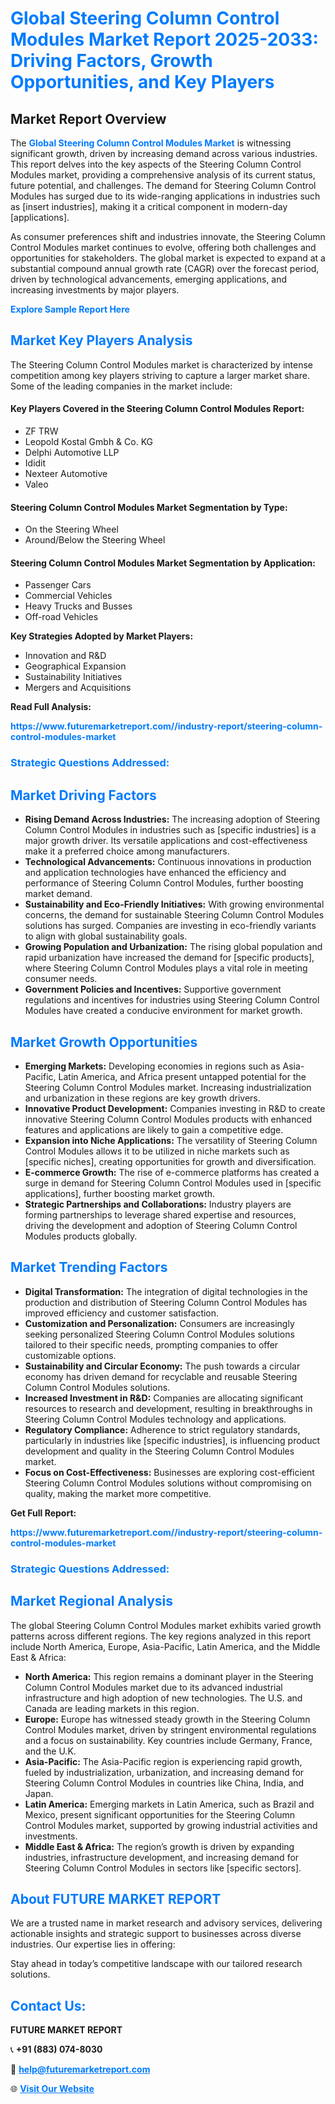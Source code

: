 <h1 style="color: #007BFF;">Global Steering Column Control Modules Market Report 2025-2033: Driving Factors, Growth Opportunities, and Key Players</h1>

<section id="overview">
<h2>Market Report Overview</h2>
<p>The <a href="https://www.futuremarketreport.com//industry-report/steering-column-control-modules-market" style="color: #007BFF; text-decoration: none;"><strong>Global Steering Column Control Modules Market</strong></a> is witnessing significant growth, driven by increasing demand across various industries. This report delves into the key aspects of the Steering Column Control Modules market, providing a comprehensive analysis of its current status, future potential, and challenges. The demand for Steering Column Control Modules has surged due to its wide-ranging applications in industries such as [insert industries], making it a critical component in modern-day [applications].</p>
<p>As consumer preferences shift and industries innovate, the Steering Column Control Modules market continues to evolve, offering both challenges and opportunities for stakeholders. The global market is expected to expand at a substantial compound annual growth rate (CAGR) over the forecast period, driven by technological advancements, emerging applications, and increasing investments by major players.</p>
</section>

<section id="overview">
<p><a href="https://www.futuremarketreport.com//request-sample/reportId=47382" style="color: #007BFF; text-decoration: none;"><strong>Explore Sample Report Here</strong></a></p>
</section>

<section id="key-players">
<h2 style="color: #007BFF;">Market Key Players Analysis</h2>
<p>The Steering Column Control Modules market is characterized by intense competition among key players striving to capture a larger market share. Some of the leading companies in the market include:</p>
<h4>Key Players Covered in the Steering Column Control Modules Report:</h4>
<ul><li>ZF TRW</li><li>Leopold Kostal Gmbh &amp; Co. KG</li><li>Delphi Automotive LLP</li><li>Ididit</li><li>Nexteer Automotive</li><li>Valeo</li></ul>
<h4>Steering Column Control Modules Market Segmentation by Type:</h4>
<ul><li>On the Steering Wheel</li><li>Around/Below the Steering Wheel</li></ul>

<h4>Steering Column Control Modules Market Segmentation by Application:</h4>
<ul><li>Passenger Cars</li><li>Commercial Vehicles</li><li>Heavy Trucks and Busses</li><li>Off-road Vehicles</li></ul>
<p><strong>Key Strategies Adopted by Market Players:</strong></p>
<ul>
<li>Innovation and R&D</li>
<li>Geographical Expansion</li>
<li>Sustainability Initiatives</li>
<li>Mergers and Acquisitions</li>
</ul>
</section>

<section>
<p><strong>Read Full Analysis: </strong></p><a href="https://www.futuremarketreport.com//industry-report/steering-column-control-modules-market" style="color: #007BFF; text-decoration: none;"><strong>https://www.futuremarketreport.com//industry-report/steering-column-control-modules-market</strong></a>
<h3 style="color: #007BFF;">Strategic Questions Addressed:</h3>
</section>

<section id="driving-factors">
<h2 style="color: #007BFF;">Market Driving Factors</h2>
<ul>
<li><strong>Rising Demand Across Industries:</strong> The increasing adoption of Steering Column Control Modules in industries such as [specific industries] is a major growth driver. Its versatile applications and cost-effectiveness make it a preferred choice among manufacturers.</li>
<li><strong>Technological Advancements:</strong> Continuous innovations in production and application technologies have enhanced the efficiency and performance of Steering Column Control Modules, further boosting market demand.</li>
<li><strong>Sustainability and Eco-Friendly Initiatives:</strong> With growing environmental concerns, the demand for sustainable Steering Column Control Modules solutions has surged. Companies are investing in eco-friendly variants to align with global sustainability goals.</li>
<li><strong>Growing Population and Urbanization:</strong> The rising global population and rapid urbanization have increased the demand for [specific products], where Steering Column Control Modules plays a vital role in meeting consumer needs.</li>
<li><strong>Government Policies and Incentives:</strong> Supportive government regulations and incentives for industries using Steering Column Control Modules have created a conducive environment for market growth.</li>
</ul>
</section>

<section id="growth-opportunities">
<h2 style="color: #007BFF;">Market Growth Opportunities</h2>
<ul>
<li><strong>Emerging Markets:</strong> Developing economies in regions such as Asia-Pacific, Latin America, and Africa present untapped potential for the Steering Column Control Modules market. Increasing industrialization and urbanization in these regions are key growth drivers.</li>
<li><strong>Innovative Product Development:</strong> Companies investing in R&D to create innovative Steering Column Control Modules products with enhanced features and applications are likely to gain a competitive edge.</li>
<li><strong>Expansion into Niche Applications:</strong> The versatility of Steering Column Control Modules allows it to be utilized in niche markets such as [specific niches], creating opportunities for growth and diversification.</li>
<li><strong>E-commerce Growth:</strong> The rise of e-commerce platforms has created a surge in demand for Steering Column Control Modules used in [specific applications], further boosting market growth.</li>
<li><strong>Strategic Partnerships and Collaborations:</strong> Industry players are forming partnerships to leverage shared expertise and resources, driving the development and adoption of Steering Column Control Modules products globally.</li>
</ul>
</section>

<section id="trending-factors">
<h2 style="color: #007BFF;">Market Trending Factors</h2>
<ul>
<li><strong>Digital Transformation:</strong> The integration of digital technologies in the production and distribution of Steering Column Control Modules has improved efficiency and customer satisfaction.</li>
<li><strong>Customization and Personalization:</strong> Consumers are increasingly seeking personalized Steering Column Control Modules solutions tailored to their specific needs, prompting companies to offer customizable options.</li>
<li><strong>Sustainability and Circular Economy:</strong> The push towards a circular economy has driven demand for recyclable and reusable Steering Column Control Modules solutions.</li>
<li><strong>Increased Investment in R&D:</strong> Companies are allocating significant resources to research and development, resulting in breakthroughs in Steering Column Control Modules technology and applications.</li>
<li><strong>Regulatory Compliance:</strong> Adherence to strict regulatory standards, particularly in industries like [specific industries], is influencing product development and quality in the Steering Column Control Modules market.</li>
<li><strong>Focus on Cost-Effectiveness:</strong> Businesses are exploring cost-efficient Steering Column Control Modules solutions without compromising on quality, making the market more competitive.</li>
</ul>
</section>

<section>
<p><strong>Get Full Report: </strong></p><a href="https://www.futuremarketreport.com//industry-report/steering-column-control-modules-market" style="color: #007BFF; text-decoration: none;"><strong>https://www.futuremarketreport.com//industry-report/steering-column-control-modules-market</strong></a>
<h3 style="color: #007BFF;">Strategic Questions Addressed:</h3>
</section>


<section id="regional-analysis">
<h2 style="color: #007BFF;">Market Regional Analysis</h2>
<p>The global Steering Column Control Modules market exhibits varied growth patterns across different regions. The key regions analyzed in this report include North America, Europe, Asia-Pacific, Latin America, and the Middle East & Africa:</p>
<ul>
<li><strong>North America:</strong> This region remains a dominant player in the Steering Column Control Modules market due to its advanced industrial infrastructure and high adoption of new technologies. The U.S. and Canada are leading markets in this region.</li>
<li><strong>Europe:</strong> Europe has witnessed steady growth in the Steering Column Control Modules market, driven by stringent environmental regulations and a focus on sustainability. Key countries include Germany, France, and the U.K.</li>
<li><strong>Asia-Pacific:</strong> The Asia-Pacific region is experiencing rapid growth, fueled by industrialization, urbanization, and increasing demand for Steering Column Control Modules in countries like China, India, and Japan.</li>
<li><strong>Latin America:</strong> Emerging markets in Latin America, such as Brazil and Mexico, present significant opportunities for the Steering Column Control Modules market, supported by growing industrial activities and investments.</li>
<li><strong>Middle East & Africa:</strong> The region’s growth is driven by expanding industries, infrastructure development, and increasing demand for Steering Column Control Modules in sectors like [specific sectors].</li>
</ul>
</section>

<footer>
<h2 style="color: #007BFF;">About FUTURE MARKET REPORT</h2>
<p>We are a trusted name in market research and advisory services, delivering actionable insights and strategic support to businesses across diverse industries. Our expertise lies in offering:</p>

<p>Stay ahead in today’s competitive landscape with our tailored research solutions.</p>

<h2 style="color: #007BFF;">Contact Us:</h2>
<p><strong>FUTURE MARKET REPORT</strong></p>
<p>📞 <strong>+91 (883) 074-8030</strong></p>
<p>📧 <strong><a href="mailto:help@futuremarketreport.com" style="color: #007BFF;">help@futuremarketreport.com</a></strong></p>
<p>🌐 <strong><a href="https://www.futuremarketreport.com/" style="color: #007BFF;">Visit Our Website</a></strong></p>
</footer>